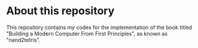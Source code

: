 # About this repository
This repository contains my codes for the implementation of the book titled "Building a Modern Computer From First Principles", as known as "nand2tetris".

